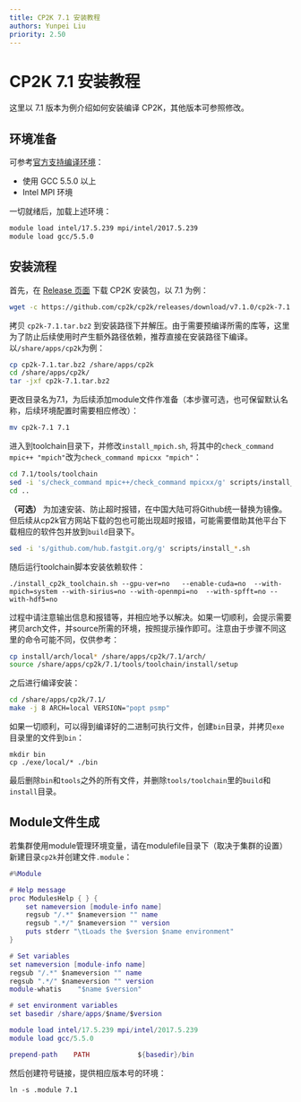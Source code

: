 ```yaml
---
title: CP2K 7.1 安装教程
authors: Yunpei Liu
priority: 2.50
---
```


# CP2K 7.1 安装教程

这里以 7.1 版本为例介绍如何安装编译 CP2K，其他版本可参照修改。

## 环境准备

可参考[官方支持编译环境](https://www.cp2k.org/dev:compiler_support/)：

- 使用 GCC 5.5.0 以上
- Intel MPI 环境

一切就绪后，加载上述环境：

```bash
module load intel/17.5.239 mpi/intel/2017.5.239
module load gcc/5.5.0
```

## 安装流程

首先，在 [Release 页面](https://github.com/cp2k/cp2k/releases) 下载 CP2K 安装包，以 7.1 为例：
   
```bash
wget -c https://github.com/cp2k/cp2k/releases/download/v7.1.0/cp2k-7.1.tar.bz2
```

拷贝 `cp2k-7.1.tar.bz2` 到安装路径下并解压。由于需要预编译所需的库等，这里为了防止后续使用时产生额外路径依赖，推荐直接在安装路径下编译。
以`/share/apps/cp2k`为例：

```bash
cp cp2k-7.1.tar.bz2 /share/apps/cp2k
cd /share/apps/cp2k/
tar -jxf cp2k-7.1.tar.bz2
```

更改目录名为7.1，为后续添加module文件作准备（本步骤可选，也可保留默认名称，后续环境配置时需要相应修改）：

```bash
mv cp2k-7.1 7.1
```

进入到toolchain目录下，并修改`install_mpich.sh`, 将其中的`check_command mpic++ "mpich"`改为`check_command mpicxx "mpich"`：

```bash
cd 7.1/tools/toolchain
sed -i 's/check_command mpic++/check_command mpicxx/g' scripts/install_mpich.sh
cd ..
```

**（可选）** 为加速安装、防止超时报错，在中国大陆可将Github统一替换为镜像。但后续从cp2k官方网站下载的包也可能出现超时报错，可能需要借助其他平台下载相应的软件包并放到`build`目录下。

```bash
sed -i 's/github.com/hub.fastgit.org/g' scripts/install_*.sh
```

随后运行toolchain脚本安装依赖软件：

```
./install_cp2k_toolchain.sh --gpu-ver=no   --enable-cuda=no  --with-mpich=system --with-sirius=no --with-openmpi=no  --with-spfft=no --with-hdf5=no
```

过程中请注意输出信息和报错等，并相应地予以解决。如果一切顺利，会提示需要拷贝arch文件，并source所需的环境，按照提示操作即可。注意由于步骤不同这里的命令可能不同，仅供参考：

```bash
cp install/arch/local* /share/apps/cp2k/7.1/arch/
source /share/apps/cp2k/7.1/tools/toolchain/install/setup
```

之后进行编译安装： 
```bash
cd /share/apps/cp2k/7.1/
make -j 8 ARCH=local VERSION="popt psmp"
```

如果一切顺利，可以得到编译好的二进制可执行文件，创建`bin`目录，并拷贝`exe`目录里的文件到`bin`：

```
mkdir bin
cp ./exe/local/* ./bin
```

最后删除`bin`和`tools`之外的所有文件，并删除`tools/toolchain`里的`build`和`install`目录。

## Module文件生成

若集群使用module管理环境变量，请在modulefile目录下（取决于集群的设置）新建目录`cp2k`并创建文件`.module`：

```lua
#%Module

# Help message
proc ModulesHelp { } {
    set nameversion [module-info name]
    regsub "/.*" $nameversion "" name
    regsub ".*/" $nameversion "" version
    puts stderr "\tLoads the $version $name environment"
}

# Set variables
set nameversion [module-info name]
regsub "/.*" $nameversion "" name
regsub ".*/" $nameversion "" version
module-whatis    "$name $version"

# set environment variables
set basedir /share/apps/$name/$version

module load intel/17.5.239 mpi/intel/2017.5.239
module load gcc/5.5.0

prepend-path    PATH            ${basedir}/bin
```

然后创建符号链接，提供相应版本号的环境：
```
ln -s .module 7.1
```

